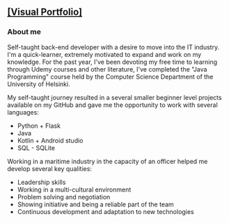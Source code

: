 ## [[Visual Portfolio]](https://github.com/Tox2401/Tox2401/blob/main/Portfolio.pdf)

### About me

Self-taught back-end developer with a desire to move into the IT industry. I'm a quick-learner, extremely motivated to expand
and work on my knowledge.
For the past year, I've been devoting my free time to learning through Udemy courses and other literature, I've completed the
"Java Programming" course held by the Computer Science Department of the University of Helsinki.

My self-taught journey resulted in a several smaller beginner level projects available on my GitHub and gave me the
opportunity to work with several languages:
- Python + Flask
- Java
- Kotlin + Android studio
- SQL - SQLite

Working in a maritime industry in the capacity of an officer helped me develop several key qualities:
- Leadership skills
- Working in a multi-cultural environment
- Problem solving and negotiation
- Showing initiative and being a reliable part of the team
- Continuous development and adaptation to new technologies
